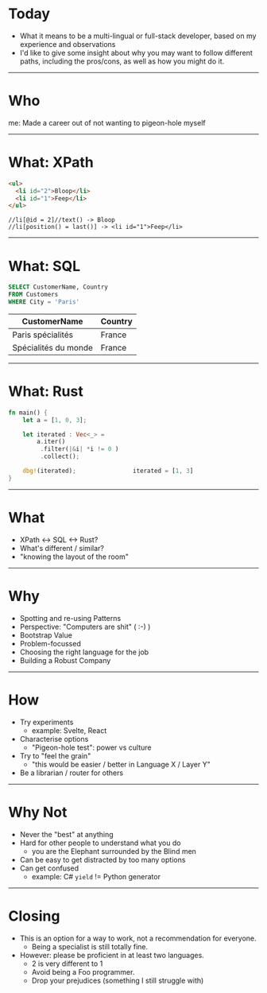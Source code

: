 # Today

- What it means to be a multi-lingual or full-stack developer, based on my experience and observations
- I'd like to give some insight about why you may want to follow different paths, including the pros/cons, as well as how you might do it.

---

# Who

me: Made a career out of not wanting to pigeon-hole myself

---

# What: XPath

```html
<ul>
  <li id="2">Bloop</li>
  <li id="1">Feep</li>
</ul>
```

```xpath
//li[@id = 2]//text() -> Bloop
//li[position() = last()] -> <li id="1">Feep</li>
```

---

# What: SQL

```sql
SELECT CustomerName, Country
FROM Customers
WHERE City = 'Paris'
```

| CustomerName         | Country |
| -------------------- | ------- |
| Paris spécialités    | France  |
| Spécialités du monde | France  |

---

# What: Rust

```rust
fn main() {
    let a = [1, 0, 3];

    let iterated : Vec<_> =
        a.iter()
         .filter(|&i| *i != 0 )
         .collect();

    dbg!(iterated);                iterated = [1, 3]
}
```

---

# What

- XPath <-> SQL <-> Rust?
- What's different / similar?
- "knowing the layout of the room"

---

# Why

- Spotting and re-using Patterns
- Perspective: "Computers are shit" ( :-) )
- Bootstrap Value
- Problem-focussed
- Choosing the right language for the job
- Building a Robust Company

---

# How

- Try experiments
  - example: Svelte, React
- Characterise options
  - "Pigeon-hole test": power vs culture
- Try to "feel the grain"
  - "this would be easier / better in Language X / Layer Y"
- Be a librarian / router for others

---

# Why Not

- Never the "best" at anything
- Hard for other people to understand what you do
  - you are the Elephant surrounded by the Blind men
- Can be easy to get distracted by too many options
- Can get confused
  - example: C# `yield` != Python generator

---

# Closing

- This is an option for a way to work, not a recommendation for everyone.
  - Being a specialist is still totally fine.
- However: please be proficient in at least two languages.
  - 2 is very different to 1
  - Avoid being a Foo programmer.
  - Drop your prejudices (something I still struggle with)
